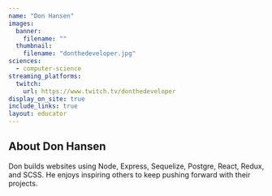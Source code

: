 ```yaml
---
name: "Don Hansen"
images:
  banner:
    filename: ""
  thumbnail:
    filename: "donthedeveloper.jpg"
sciences:
  - computer-science
streaming_platforms:
  twitch:
    url: https://www.twitch.tv/donthedeveloper
display_on_site: true
include_links: true
layout: educator
---
```

## About Don Hansen

Don builds websites using Node, Express, Sequelize, Postgre, React, Redux, and SCSS. He enjoys inspiring others to keep pushing forward with their projects.
